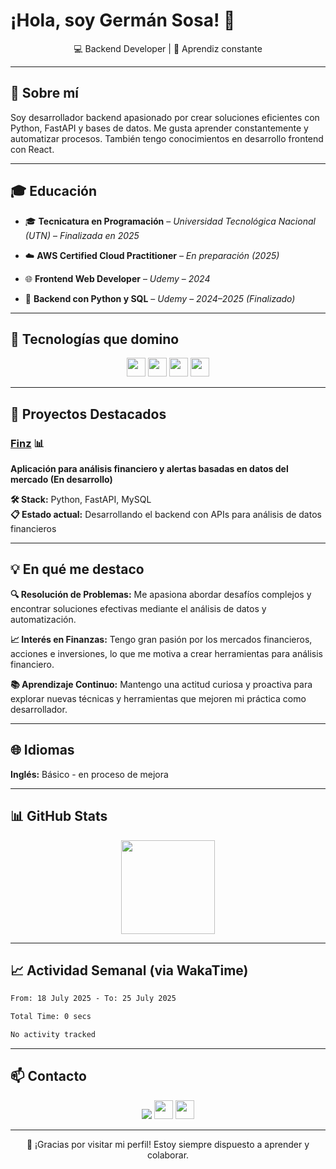 # ¡Hola, soy Germán Sosa! 👋

<p align="center">💻 Backend Developer | 🧠 Aprendiz constante</p>

---

## 📌 Sobre mí

Soy desarrollador backend apasionado por crear soluciones eficientes con Python, FastAPI y bases de datos. Me gusta aprender constantemente y automatizar procesos. También tengo conocimientos en desarrollo frontend con React.

---

## 🎓 Educación

- 🎓 **Tecnicatura en Programación** – *Universidad Tecnológica Nacional (UTN)* – *Finalizada en 2025*

- ☁️ **AWS Certified Cloud Practitioner** – *En preparación (2025)*

- 🌐 **Frontend Web Developer** – *Udemy* – *2024*

- 🐍 **Backend con Python y SQL** – *Udemy* – *2024–2025 (Finalizado)*

---

## 🧠 Tecnologías que domino

<p align="center">
  <!-- Lenguajes -->
  <img src="https://skillicons.dev/icons?i=python,js,html,css" height="30" />
  <!-- Frameworks -->
  <img src="https://skillicons.dev/icons?i=fastapi,flask,react" height="30" />
  <!-- Bases de Datos -->
  <img src="https://skillicons.dev/icons?i=mysql,postgresql,sqlite" height="30" />
  <!-- Herramientas -->
  <img src="https://skillicons.dev/icons?i=docker,git,vscode,postman" height="30" />
</p>

---

## 🚀 Proyectos Destacados

### [Finz](https://github.com/Gersosa-18/finz) 📊
**Aplicación para análisis financiero y alertas basadas en datos del mercado (En desarrollo)**

**🛠️ Stack:** Python, FastAPI, MySQL  
**📋 Estado actual:** Desarrollando el backend con APIs para análisis de datos financieros

---

## 💡 En qué me destaco

**🔍 Resolución de Problemas:** Me apasiona abordar desafíos complejos y encontrar soluciones efectivas mediante el análisis de datos y automatización.

**📈 Interés en Finanzas:** Tengo gran pasión por los mercados financieros, acciones e inversiones, lo que me motiva a crear herramientas para análisis financiero.

**📚 Aprendizaje Continuo:** Mantengo una actitud curiosa y proactiva para explorar nuevas técnicas y herramientas que mejoren mi práctica como desarrollador.

---

## 🌐 Idiomas

**Inglés:** Básico - en proceso de mejora

---

## 📊 GitHub Stats

<p align="center">
  <img src="https://github-readme-stats.vercel.app/api?username=Gersosa-18&show_icons=true&theme=dark&count_private=true" height="150" />
</p>

---

## 📈 Actividad Semanal (via WakaTime)

<!--START_SECTION:waka-->

```txt
From: 18 July 2025 - To: 25 July 2025

Total Time: 0 secs

No activity tracked
```

<!--END_SECTION:waka-->

---

## 📫 Contacto

<p align="center">
  <a href="mailto:germanalejandrososa@hotmail.com"><img src="https://img.shields.io/badge/Email-0078D4?style=for-the-badge&logo=microsoft-outlook&logoColor=white" /></a>
  <a href="https://www.linkedin.com/in/germán-sosa"><img src="https://skillicons.dev/icons?i=linkedin" height="30" /></a>
  <a href="https://github.com/Gersosa-18"><img src="https://skillicons.dev/icons?i=github" height="30" /></a>
</p>

---

<p align="center">
  🚀 ¡Gracias por visitar mi perfil! Estoy siempre dispuesto a aprender y colaborar.
</p>